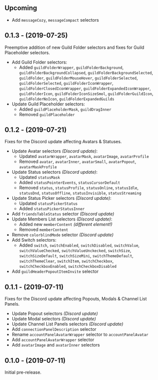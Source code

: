## Upcoming
- Add `messageCozy`, `messageCompact` selectors

## 0.1.3 - (2019-07-25)
Preemptive addition of new Guild Folder selectors and fixes for Guild Placeholder selectors.

- Add Guild Folder selectors:
	* Added `guildFolderWrapper`, `guildFolderBackground`, `guildFolderBackgroundCollapsed`, `guildFolderBackgroundSelected`, `guildFolder`, `guildFolderMouseHover`, `guildFolderSelected`, `guildFolderSelected`, `guildFolderIconWrapper`, `guildFolderClosedIconWrapper`, `guildFolderExpandedIconWrapper`, `guildFolderIcon`, `guildFolderIconSizeSmol`, `guildFolderGuildIcon`, `guildFolderNoIcon`, `guildFolderExpandedGuilds`
- Update Guild Placeholder selectors:
	* Added `guildPlaceholderMask`, `guildDragInner`
	* Removed `guildPlaceholder`

## 0.1.2 - (2019-07-21)
Fixes for the Discord update affecting Avatars & Statuses.

- Update Avatar selectors *(Discord update)*:
	* Updated `avatarWrapper`, `avatarMask`, `avatarImage`, `avatarProfile`
	* Removed `avatar`, `avatarInner`, `avatarSmall`, `avatarPopout`, `avatarMaskProfile`
- Update Status selectors *(Discord update)*:
	* Updated `statusMask`
	* Added `statusPointerEvents`, `statusCursorDefault`
	* Removed `status`, `statusProfile`, `statusOnline`, `statusIdle`, `statusDnd`, `statusOffline`, `statusInvisible`, `statusStreaming`
- Update Status Picker selectors *(Discord update)*:
	* Updated `statusPickerStatus`
	* Added `statusPickerStatusInner`
- Add `friendsTableStatus` selector *(Discord update)*
- Update Members List selectors *(Discord update)*:
	* Added new `memberContent` *(different element!)*
	* Removed `memberContent`
- Remove `colorblindMode` selector *(Discord update)*
- Add Switch selectors:
	* Added `switch`, `switchEnabled`, `switchDisabled`, `switchValue`, `switchValueChecked`, `switchValueUnckecked`, `switchSize`, `switchSizeDefault`, `switchSizeMini`, `switchThemeDefault`, `switchThemeClear`, `switchItem`, `switchCheckbox`, `switchCheckboxEnabled`, `switchCheckboxDisabled`
- Add `guildHeaderPopoutItemInvite` selector

## 0.1.1 - (2019-07-11)
Fixes for the Discord update affecting Popouts, Modals & Channel List Panels.

- Update Popout selectors *(Discord update)*
- Update Modal selectors *(Discord update)*
- Update Channel List Panels selectors *(Discord update)*
- Add `connectionPanelDescription` selector
- Rename `accountPanelAvatarWrapper` selector to `accountPanelAvatar`
- Add `accountPanelAvatarWrapper` selector
- Add `avatarImage` and `avatarInner` selectors

## 0.1.0 - (2019-07-11)
Initial pre-release.